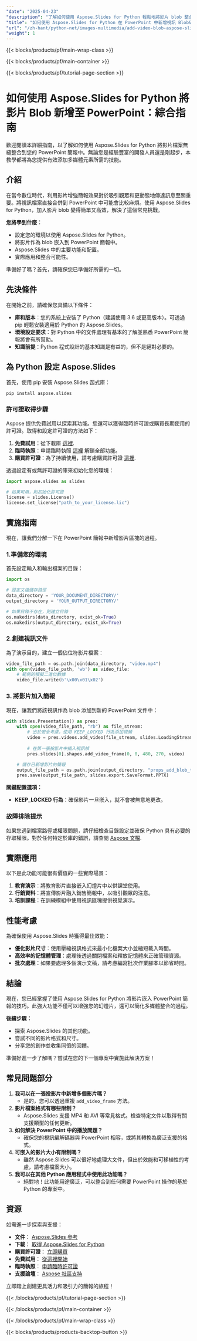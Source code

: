 ```yaml
---
"date": "2025-04-23"
"description": "了解如何使用 Aspose.Slides for Python 輕鬆地將影片 blob 整合到您的 PowerPoint 簡報中。本指南涵蓋設定、嵌入影片和實際應用。"
"title": "如何使用 Aspose.Slides for Python 在 PowerPoint 中新增視訊 Blob&#58;綜合指南"
"url": "/zh-hant/python-net/images-multimedia/add-video-blob-aspose-slides-python/"
"weight": 1
---
```


{{< blocks/products/pf/main-wrap-class >}}

{{< blocks/products/pf/main-container >}}

{{< blocks/products/pf/tutorial-page-section >}}
# 如何使用 Aspose.Slides for Python 將影片 Blob 新增至 PowerPoint：綜合指南

歡迎閱讀本詳細指南，以了解如何使用 Aspose.Slides for Python 將影片檔案無縫整合到您的 PowerPoint 簡報中。無論您是經驗豐富的開發人員還是剛起步，本教學都將為您提供有效添加多媒體元素所需的技能。

## 介紹

在當今數位時代，利用影片增強簡報效果對於吸引觀眾和更動態地傳達訊息至關重要。將視訊檔案直接合併到 PowerPoint 中可能會比較麻煩。使用 Aspose.Slides for Python，加入影片 blob 變得簡單又高效，解決了這個常見挑戰。

**您將學到什麼：**
- 設定您的環境以使用 Aspose.Slides for Python。
- 將影片作為 blob 嵌入到 PowerPoint 簡報中。
- Aspose.Slides 中的主要功能和配置。
- 實際應用和整合可能性。

準備好了嗎？首先，請確保您已準備好所需的一切。

## 先決條件

在開始之前，請確保您具備以下條件：
- **庫和版本**：您的系統上安裝了 Python（建議使用 3.6 或更高版本）。可透過 pip 輕鬆安裝適用於 Python 的 Aspose.Slides。
- **環境設定要求**：對 Python 中的文件處理有基本的了解並熟悉 PowerPoint 簡報將會有所幫助。
- **知識前提**：Python 程式設計的基本知識是有益的，但不是絕對必要的。

## 為 Python 設定 Aspose.Slides

首先，使用 pip 安裝 Aspose.Slides 函式庫：

```bash
pip install aspose.slides
```

### 許可證取得步驟

Aspose 提供免費試用以探索其功能。您還可以獲得臨時許可證或購買長期使用的許可證。取得和設定許可證的方法如下：
1. **免費試用**：從下載庫 [這裡](https://releases。aspose.com/slides/python-net/).
2. **臨時執照**：申請臨時執照 [這裡](https://purchase.aspose.com/temporary-license/) 解鎖全部功能。
3. **購買許可證**：為了持續使用，請考慮購買許可證 [這裡](https://purchase。aspose.com/buy).

透過設定有或無許可證的庫來初始化您的環境：

```python
import aspose.slides as slides

# 如果可用，則初始化許可證
license = slides.License()
license.set_license("path_to_your_license.lic")
```

## 實施指南

現在，讓我們分解一下在 PowerPoint 簡報中新增影片區塊的過程。

### 1.準備您的環境

首先設定輸入和輸出檔案的目錄：

```python
import os

# 設定文檔儲存路徑
data_directory = 'YOUR_DOCUMENT_DIRECTORY/'
output_directory = 'YOUR_OUTPUT_DIRECTORY/'

# 如果目錄不存在，則建立目錄
os.makedirs(data_directory, exist_ok=True)
os.makedirs(output_directory, exist_ok=True)
```

### 2.創建視訊文件

為了演示目的，建立一個佔位符影片檔案：

```python
video_file_path = os.path.join(data_directory, "video.mp4")
with open(video_file_path, 'wb') as video_file:
    # 範例的模擬二進位數據
    video_file.write(b'\x00\x01\x02')
```

### 3. 將影片加入簡報

現在，讓我們將該視訊作為 blob 添加到新的 PowerPoint 文件中：

```python
with slides.Presentation() as pres:
    with open(video_file_path, "rb") as file_stream:
        # 出於安全考慮，使用 KEEP_LOCKED 行為添加視頻
        video = pres.videos.add_video(file_stream, slides.LoadingStreamBehavior.KEEP_LOCKED)
        
        # 在第一張投影片中插入視訊幀
        pres.slides[0].shapes.add_video_frame(0, 0, 480, 270, video)

    # 儲存已新增影片的簡報
    output_file_path = os.path.join(output_directory, "props_add_blob_to_presentation_out.pptx")
    pres.save(output_file_path, slides.export.SaveFormat.PPTX)
```

**關鍵配置選項：**
- **KEEP_LOCKED 行為**：確保影片一旦嵌入，就不會被無意地更改。

### 故障排除提示

如果您遇到檔案路徑或權限問題，請仔細檢查目錄設定並確保 Python 具有必要的存取權限。對於任何特定於庫的錯誤，請查閱 [Aspose 文檔](https://reference。aspose.com/slides/python-net/).

## 實際應用

以下是此功能可能很有價值的一些實際場景：
1. **教育演示**：將教育影片直接嵌入幻燈片中以供課堂使用。
2. **行銷資料**：將宣傳影片融入銷售簡報中，以吸引觀眾的注意。
3. **培訓課程**：在訓練模組中使用視訊區塊提供視覺演示。

## 性能考慮

為確保使用 Aspose.Slides 時獲得最佳效能：
- **優化影片尺寸**：使用壓縮視訊格式來最小化檔案大小並縮短載入時間。
- **高效率的記憶體管理**：處理後透過關閉檔案和釋放記憶體來正確管理資源。
- **批次處理**：如果要處理多個演示文稿，請考慮編寫批次作業腳本以節省時間。

## 結論

現在，您已經掌握了使用 Aspose.Slides for Python 將影片嵌入 PowerPoint 簡報的技巧。此強大功能不僅可以增強您的幻燈片，還可以簡化多媒體整合的過程。

**後續步驟：**
- 探索 Aspose.Slides 的其他功能。
- 嘗試不同的影片格式和尺寸。
- 分享您的創作並收集同儕的回饋。

準備好進一步了解嗎？嘗試在您的下一個專案中實施此解決方案！

## 常見問題部分

1. **我可以在一張投影片中新增多個影片嗎？**
   - 是的，您可以透過重複 `add_video_frame` 方法。
2. **影片檔案格式有哪些限制？**
   - Aspose.Slides 支援 MP4 和 AVI 等常見格式。檢查特定文件以取得有關支援類型的任何更新。
3. **如何解決 PowerPoint 中的播放問題？**
   - 確保您的視訊編解碼器與 PowerPoint 相容，或將其轉換為廣泛支援的格式。
4. **可嵌入的影片大小有限制嗎？**
   - 雖然 Aspose.Slides 可以很好地處理大文件，但出於效能和可移植性的考慮，請考慮檔案大小。
5. **我可以在其他 Python 應用程式中使用此功能嗎？**
   - 絕對地！此功能用途廣泛，可以整合到任何需要 PowerPoint 操作的基於 Python 的專案中。

## 資源

如需進一步探索與支援：
- **文件**： [Aspose.Slides 參考](https://reference.aspose.com/slides/python-net/)
- **下載**： [取得 Aspose.Slides for Python](https://releases.aspose.com/slides/python-net/)
- **購買許可證**： [立即購買](https://purchase.aspose.com/buy)
- **免費試用**： [從這裡開始](https://releases.aspose.com/slides/python-net/)
- **臨時執照**： [申請臨時許可證](https://purchase.aspose.com/temporary-license/)
- **支援論壇**： [Aspose 社區支持](https://forum.aspose.com/c/slides/11)

立即踏上創建更具活力和吸引力的簡報的旅程！

{{< /blocks/products/pf/tutorial-page-section >}}

{{< /blocks/products/pf/main-container >}}

{{< /blocks/products/pf/main-wrap-class >}}

{{< blocks/products/products-backtop-button >}}